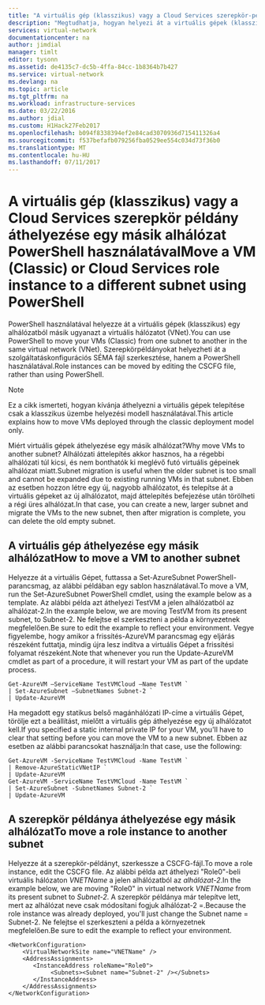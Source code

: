 ```yaml
---
title: "A virtuális gép (klasszikus) vagy a Cloud Services szerepkör-példány áthelyezése egy másik alhálózat - Azure PowerShell |} Microsoft Docs"
description: "Megtudhatja, hogyan helyezi át a virtuális gépek (klasszikus) és a Felhőszolgáltatások szerepkörpéldányokat egy másik alhálózat PowerShell használatával."
services: virtual-network
documentationcenter: na
author: jimdial
manager: timlt
editor: tysonn
ms.assetid: de4135c7-dc5b-4ffa-84cc-1b8364b7b427
ms.service: virtual-network
ms.devlang: na
ms.topic: article
ms.tgt_pltfrm: na
ms.workload: infrastructure-services
ms.date: 03/22/2016
ms.author: jdial
ms.custom: H1Hack27Feb2017
ms.openlocfilehash: b094f8338394ef2e84cad3070936d715411326a4
ms.sourcegitcommit: f537befafb079256fba0529ee554c034d73f36b0
ms.translationtype: MT
ms.contentlocale: hu-HU
ms.lasthandoff: 07/11/2017
---
```

# <a name="move-a-vm-classic-or-cloud-services-role-instance-to-a-different-subnet-using-powershell"></a><span data-ttu-id="e81e0-103">A virtuális gép (klasszikus) vagy a Cloud Services szerepkör példány áthelyezése egy másik alhálózat PowerShell használatával</span><span class="sxs-lookup"><span data-stu-id="e81e0-103">Move a VM (Classic) or Cloud Services role instance to a different subnet using PowerShell</span></span>
<span data-ttu-id="e81e0-104">PowerShell használatával helyezze át a virtuális gépek (klasszikus) egy alhálózatból másik ugyanazt a virtuális hálózatot (VNet).</span><span class="sxs-lookup"><span data-stu-id="e81e0-104">You can use PowerShell to move your VMs (Classic) from one subnet to another in the same virtual network (VNet).</span></span> <span data-ttu-id="e81e0-105">Szerepkörpéldányokat helyezheti át a szolgáltatáskonfigurációs SÉMA fájl szerkesztése, hanem a PowerShell használatával.</span><span class="sxs-lookup"><span data-stu-id="e81e0-105">Role instances can be moved by editing the CSCFG file, rather than using PowerShell.</span></span>

> [!NOTE]
> <span data-ttu-id="e81e0-106">Ez a cikk ismerteti, hogyan kívánja áthelyezni a virtuális gépek telepítése csak a klasszikus üzembe helyezési modell használatával.</span><span class="sxs-lookup"><span data-stu-id="e81e0-106">This article explains how to move VMs deployed through the classic deployment model only.</span></span>
> 
> 

<span data-ttu-id="e81e0-107">Miért virtuális gépek áthelyezése egy másik alhálózat?</span><span class="sxs-lookup"><span data-stu-id="e81e0-107">Why move VMs to another subnet?</span></span> <span data-ttu-id="e81e0-108">Alhálózati áttelepítés akkor hasznos, ha a régebbi alhálózati túl kicsi, és nem bonthatók ki meglévő futó virtuális gépeinek alhálózat miatt.</span><span class="sxs-lookup"><span data-stu-id="e81e0-108">Subnet migration is useful when the older subnet is too small and cannot be expanded due to existing running VMs in that subnet.</span></span> <span data-ttu-id="e81e0-109">Ebben az esetben hozzon létre egy új, nagyobb alhálózatot, és telepítse át a virtuális gépeket az új alhálózatot, majd áttelepítés befejezése után törölheti a régi üres alhálózat.</span><span class="sxs-lookup"><span data-stu-id="e81e0-109">In that case, you can create a new, larger subnet and migrate the VMs to the new subnet, then after migration is complete, you can delete the old empty subnet.</span></span>

## <a name="how-to-move-a-vm-to-another-subnet"></a><span data-ttu-id="e81e0-110">A virtuális gép áthelyezése egy másik alhálózat</span><span class="sxs-lookup"><span data-stu-id="e81e0-110">How to move a VM to another subnet</span></span>
<span data-ttu-id="e81e0-111">Helyezze át a virtuális Gépet, futtassa a Set-AzureSubnet PowerShell-parancsmag, az alábbi példában egy sablon használatával.</span><span class="sxs-lookup"><span data-stu-id="e81e0-111">To move a VM, run the Set-AzureSubnet PowerShell cmdlet, using the example below as a template.</span></span> <span data-ttu-id="e81e0-112">Az alábbi példa azt áthelyezi TestVM a jelen alhálózatból az alhálózat-2.</span><span class="sxs-lookup"><span data-stu-id="e81e0-112">In the example below, we are moving TestVM from its present subnet, to Subnet-2.</span></span> <span data-ttu-id="e81e0-113">Ne felejtse el szerkeszteni a példa a környezetnek megfelelően.</span><span class="sxs-lookup"><span data-stu-id="e81e0-113">Be sure to edit the example to reflect your environment.</span></span> <span data-ttu-id="e81e0-114">Vegye figyelembe, hogy amikor a frissítés-AzureVM parancsmag egy eljárás részeként futtatja, mindig újra lesz indítva a virtuális Gépet a frissítési folyamat részeként.</span><span class="sxs-lookup"><span data-stu-id="e81e0-114">Note that whenever you run the Update-AzureVM cmdlet as part of a procedure, it will restart your VM as part of the update process.</span></span>

    Get-AzureVM –ServiceName TestVMCloud –Name TestVM `
    | Set-AzureSubnet –SubnetNames Subnet-2 `
    | Update-AzureVM

<span data-ttu-id="e81e0-115">Ha megadott egy statikus belső magánhálózati IP-címe a virtuális Gépet, törölje ezt a beállítást, mielőtt a virtuális gép áthelyezése egy új alhálózatot kell.</span><span class="sxs-lookup"><span data-stu-id="e81e0-115">If you specified a static internal private IP for your VM, you'll have to clear that setting before you can move the VM to a new subnet.</span></span> <span data-ttu-id="e81e0-116">Ebben az esetben az alábbi parancsokat használja:</span><span class="sxs-lookup"><span data-stu-id="e81e0-116">In that case, use the following:</span></span>

    Get-AzureVM -ServiceName TestVMCloud -Name TestVM `
    | Remove-AzureStaticVNetIP `
    | Update-AzureVM
    Get-AzureVM -ServiceName TestVMCloud -Name TestVM `
    | Set-AzureSubnet -SubnetNames Subnet-2 `
    | Update-AzureVM

## <a name="to-move-a-role-instance-to-another-subnet"></a><span data-ttu-id="e81e0-117">A szerepkör példánya áthelyezése egy másik alhálózat</span><span class="sxs-lookup"><span data-stu-id="e81e0-117">To move a role instance to another subnet</span></span>
<span data-ttu-id="e81e0-118">Helyezze át a szerepkör-példányt, szerkessze a CSCFG-fájl.</span><span class="sxs-lookup"><span data-stu-id="e81e0-118">To move a role instance, edit the CSCFG file.</span></span> <span data-ttu-id="e81e0-119">Az alábbi példa azt áthelyezi "Role0"-beli virtuális hálózaton *VNETName* a jelen alhálózatból az *alhálózat-2*.</span><span class="sxs-lookup"><span data-stu-id="e81e0-119">In the example below, we are moving "Role0" in virtual network *VNETName* from its present subnet to *Subnet-2*.</span></span> <span data-ttu-id="e81e0-120">A szerepkör példánya már telepítve lett, mert az alhálózat neve csak módosítani fogjuk alhálózat-2 =.</span><span class="sxs-lookup"><span data-stu-id="e81e0-120">Because the role instance was already deployed, you'll just change the Subnet name = Subnet-2.</span></span> <span data-ttu-id="e81e0-121">Ne felejtse el szerkeszteni a példa a környezetnek megfelelően.</span><span class="sxs-lookup"><span data-stu-id="e81e0-121">Be sure to edit the example to reflect your environment.</span></span>

    <NetworkConfiguration>
        <VirtualNetworkSite name="VNETName" />
        <AddressAssignments>
           <InstanceAddress roleName="Role0">
                <Subnets><Subnet name="Subnet-2" /></Subnets>
           </InstanceAddress>
        </AddressAssignments>
    </NetworkConfiguration> 
